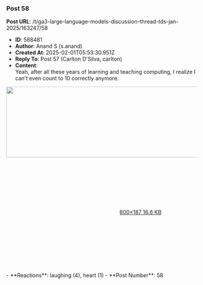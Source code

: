 ### Post 58
**Post URL**: /t/ga3-large-language-models-discussion-thread-tds-jan-2025/163247/58
- **ID**: 588481
- **Author**: Anand S (s.anand)
- **Created At**: 2025-02-01T05:53:30.951Z
- **Reply To**: Post 57 (Carlton D'Silva, carlton)
- **Content**:  
  Yeah, after all these years of learning and teaching computing, I realize I can’t even count to 10 correctly anymore.
<div class="lightbox-wrapper"><a class="lightbox" href="https://europe1.discourse-cdn.com/flex013/uploads/iitm/original/3X/9/8/98ee116ce238aa6d9ea75357ff3194592c56a173.gif" data-download-href="/uploads/short-url/lOSDj3MAZ8OhPEkdL38GN7MAwIb.gif?dl=1" title=""><img src="https://europe1.discourse-cdn.com/flex013/uploads/iitm/original/3X/9/8/98ee116ce238aa6d9ea75357ff3194592c56a173.gif" alt="" data-base62-sha1="lOSDj3MAZ8OhPEkdL38GN7MAwIb" role="presentation" width="600" height="187"><div class="meta"><svg class="fa d-icon d-icon-far-image svg-icon" aria-hidden="true"><use href="#far-image"></use></svg><span class="filename"></span><span class="informations">600×187 16.6 KB</span><svg class="fa d-icon d-icon-discourse-expand svg-icon" aria-hidden="true"><use href="#discourse-expand"></use></svg></div></a></div>
- **Reactions**: laughing (4), heart (1)
- **Post Number**: 58

